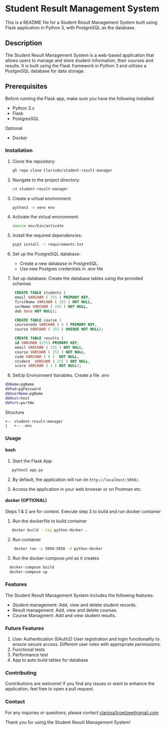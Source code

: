# Student Result Management System

This is a README file for a Student Result Management System built using Flask application in Python 3, with PostgreSQL as the database.

## Description

The Student Result Management System is a web-based application that allows users to manage and store student information, their courses and results. It is built using the Flask framework in Python 3 and utilizes a PostgreSQL database for data storage.


## Prerequisites
Before running the Flask app, make sure you have the following installed:

- Python 3.x
- Flask
- PostgresSQL

Optional
- Docker

### Installation

1. Clone the repository:

   ```bash
   gh repo clone ClarisAn/student-result-manager
   ```

2. Navigate to the project directory:

   ```bash
   cd student-result-manager
   ```

3. Create a virtual environment:

   ```bash
   python3 -m venv env
   ```

4. Activate the virtual environment:

   ```bash
   source env/bin/activate
   ```

5. Install the required dependencies:

   ```bash
   pip3 install -r requirements.txt
   ```

6. Set up the PostgreSQL database:

   - Create a new database in PostgreSQL.
   - Use new Postgres credentials in .env file

7. Set up database:
   Create the database tables using the provided schemas
   ```sql
    CREATE TABLE students (
    email VARCHAR ( 255 ) PRIMARY KEY,
    firstName VARCHAR ( 255 ) NOT NULL,
    surName VARCHAR ( 255 ) NOT NULL,
    dob date NOT NULL); 

    CREATE TABLE course (
    coursecode VARCHAR ( 6 ) PRIMARY KEY,
    course VARCHAR ( 255 ) UNIQUE NOT NULL); 

    CREATE TABLE results (
    id VARCHAR (255) PRIMARY KEY,
    email VARCHAR ( 255 ) NOT NULL,
    course VARCHAR ( 255 ) NOT NULL,
    code VARCHAR ( 6 )  NOT NULL,
    student  VARCHAR ( 255 ) NOT NULL,
    score VARCHAR ( 1 ) NOT NULL);
   ```

8. SetUp Environment Variables. Create a file .env

```bash
dbName=pgName
dbPwd=pgPassword
dbUserName=pgName
dbHost=host
dbPort=portNo
```

Structure

```project
+-- student-result-manager
|   +-- .env
```       
                  
 
### Usage

#### bash
1. Start the Flask App:

```bash
   python3 app.py
```

2. By default, the application will run on `http://localhost:5050/`.

3. Access the application in your web browser or on Postman etc.

#### docker (OPTIONAL)
Steps 1 & 2 are for context. Execute step 3 to build and run docker container

1. Run the dockerfile to build container

```bash
   docker build --tag python-docker .
```
2. Run container

```bash
    docker run -p 5050:5050 -d python-docker
```
3. Run the docker-compose.yml as it creates
   
```bash
  docker-compose build
  docker-compose up
````

### Features

The Student Result Management System includes the following features:

- Student management: Add, view and delete student records. 
- Result management:  Add, view and delete courses.
- Course Managment:  Add and view student results.

### Future Features 

1. User Authentication (0Auth2)
   User registration and login functionality to ensure secure access.
   Different user roles with appropriate permissions.
2. Functional tests
3. Performance test
4. App to auto build tables for database


### Contributing

Contributions are welcome! If you find any issues or want to enhance the application, feel free to open a pull request.

### Contact

For any inquiries or questions, please contact clarissa1coetzee@gmail.com

Thank you for using the Student Result Management System!